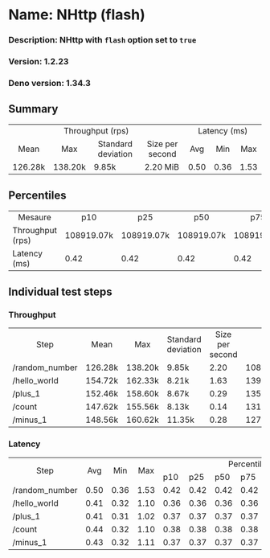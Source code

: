 # Name: NHttp (flash) 
  ### Description: NHttp with `flash` option set to `true`
  ### Version: 1.2.23
  ### Deno version: 1.34.3

## Summary
<table>
<tr>
    <td align="center" colspan="4">Throughput (rps)</td>
    <td align="center" colspan="3">Latency (ms)</td>
</tr>
<tr>
    <td align="center">Mean</td>
    <td align="center">Max</td>
    <td align="center">Standard deviation</td>
    <td align="center">Size per second</td>
    <td align="center">Avg</td>
    <td align="center">Min</td>
    <td align="center">Max</td>
</tr>
<tr>
    <td>126.28k</td>
    <td>138.20k</td>
    <td>9.85k</td>
    <td>2.20 MiB</td>
    <td>0.50</td>
    <td>0.36</td>
    <td>1.53</td>
</tr>
</table>

## Percentiles

<table>
<tr>
  <td align="center">Mesaure</td>
  <td align="center">p10</td>
  <td align="center">p25</td>
  <td align="center">p50</td>
  <td align="center">p75</td>
  <td align="center">p90</td>
  <td align="center">p95</td>
  <td align="center">p99</td>
</tr>
<tr>
  <td>Throughput (rps)</td>
  <td>108919.07k</td>
  <td>108919.07k</td>
  <td>108919.07k</td>
  <td>108919.07k</td>
  <td>138197.25k</td>
  <td>138197.25k</td>
  <td>138197.25k</td>
</tr>
<tr>
  <td>Latency (ms)</td>
  <td>0.42</td>
  <td>0.42</td>
  <td>0.42</td>
  <td>0.42</td>
  <td>0.63</td>
  <td>0.73</td>
  <td>1.05</td>
</tr>
</table>

## Individual test steps

### Throughput

<table>
<tr>
  <td align="center" rowspan="2">Step</td>
  <td align="center" rowspan="2">Mean</td>
  <td align="center" rowspan="2">Max</td>
  <td align="center" rowspan="2">Standard deviation</td>
  <td align="center" rowspan="2">Size per second</td>
  <td align="center" colspan="7">Percentiles</td>
</tr>
<tr>
  <!-- still Step -->
  <!-- still Mean -->
  <!-- still Max -->
  <!-- still Standard deviation -->
  <!-- still Size per second -->
  <td align="center">p10</td>
  <td align="center">p25</td>
  <td align="center">p50</td>
  <td align="center">p75</td>
  <td align="center">p90</td>
  <td align="center">p95</td>
  <td align="center">p99</td>
</tr>
<tr>
  <td>/random_number</td>
  <td>126.28k</td>
  <td>138.20k</td>
  <td>9.85k</td>
  <td>2.20</td>
  <td>108919.07k</td>
  <td>108919.07k</td>
  <td>108919.07k</td>
  <td>108919.07k</td>
  <td>138197.25k</td>
  <td>138197.25k</td>
  <td>138197.25k</td>
</tr><tr>
  <td>/hello_world</td>
  <td>154.72k</td>
  <td>162.33k</td>
  <td>8.21k</td>
  <td>1.63</td>
  <td>139600.38k</td>
  <td>139600.38k</td>
  <td>139600.38k</td>
  <td>139600.38k</td>
  <td>162326.74k</td>
  <td>162326.74k</td>
  <td>162326.74k</td>
</tr><tr>
  <td>/plus_1</td>
  <td>152.46k</td>
  <td>158.60k</td>
  <td>8.67k</td>
  <td>0.29</td>
  <td>135041.63k</td>
  <td>135041.63k</td>
  <td>135041.63k</td>
  <td>135041.63k</td>
  <td>158595.34k</td>
  <td>158595.34k</td>
  <td>158595.34k</td>
</tr><tr>
  <td>/count</td>
  <td>147.62k</td>
  <td>155.56k</td>
  <td>8.13k</td>
  <td>0.14</td>
  <td>131176.99k</td>
  <td>131176.99k</td>
  <td>131176.99k</td>
  <td>131176.99k</td>
  <td>155561.66k</td>
  <td>155561.66k</td>
  <td>155561.66k</td>
</tr><tr>
  <td>/minus_1</td>
  <td>148.56k</td>
  <td>160.62k</td>
  <td>11.35k</td>
  <td>0.28</td>
  <td>127753.45k</td>
  <td>127753.45k</td>
  <td>127753.45k</td>
  <td>127753.45k</td>
  <td>160624.41k</td>
  <td>160624.41k</td>
  <td>160624.41k</td>
</tr></table>

### Latency

<table>
<tr>
  <td align="center" rowspan="2">Step</td>
  <td align="center" rowspan="2">Avg</td>
  <td align="center" rowspan="2">Min</td>
  <td align="center" rowspan="2">Max</td>
  <td align="center" colspan="7">Percentiles</td>
</tr>
<tr>
  <!-- still Avg -->
  <!-- still Min -->
  <!-- still Max -->
  <td>p10</td>
  <td>p25</td>
  <td>p50</td>
  <td>p75</td>
  <td>p90</td>
  <td>p95</td>
  <td>p99</td>
</tr>
<tr>
  <td>/random_number</td>
  <td>0.50</td>
  <td>0.36</td>
  <td>1.53</td>
  <td>0.42</td>
  <td>0.42</td>
  <td>0.42</td>
  <td>0.42</td>
  <td>0.63</td>
  <td>0.73</td>
  <td>1.05</td>
</tr><tr>
  <td>/hello_world</td>
  <td>0.41</td>
  <td>0.32</td>
  <td>1.10</td>
  <td>0.36</td>
  <td>0.36</td>
  <td>0.36</td>
  <td>0.36</td>
  <td>0.44</td>
  <td>0.50</td>
  <td>0.68</td>
</tr><tr>
  <td>/plus_1</td>
  <td>0.41</td>
  <td>0.31</td>
  <td>1.02</td>
  <td>0.37</td>
  <td>0.37</td>
  <td>0.37</td>
  <td>0.37</td>
  <td>0.45</td>
  <td>0.52</td>
  <td>0.60</td>
</tr><tr>
  <td>/count</td>
  <td>0.44</td>
  <td>0.32</td>
  <td>1.10</td>
  <td>0.38</td>
  <td>0.38</td>
  <td>0.38</td>
  <td>0.38</td>
  <td>0.53</td>
  <td>0.57</td>
  <td>0.69</td>
</tr><tr>
  <td>/minus_1</td>
  <td>0.43</td>
  <td>0.32</td>
  <td>1.11</td>
  <td>0.37</td>
  <td>0.37</td>
  <td>0.37</td>
  <td>0.37</td>
  <td>0.50</td>
  <td>0.55</td>
  <td>0.64</td>
</tr></table>